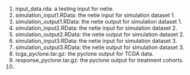 1. input_data.rda: a testing input for netie.
2. simulation_input1.RData: the netie input for simulation dataset 1. 
3. simulation_output1.RData: the netie output for simulation dataset 1. 
4. simulation_input2.RData: the netie input for simulation dataset 2. 
5. simulation_output2.RData: the netie output for simulation dataset 2. 
6. simulation_input3.RData: the netie input for simulation dataset 3. 
7. simulation_output3.RData: the netie output for simulation dataset 3. 
8. tcga_pyclone.tar.gz: the pyclone output for TCGA data.
9. response_pyclone.tar.gz: the pyclone output for treatment cohorts.
10. 
